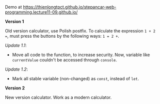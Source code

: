 Demo at https://thienlongtpct.github.io/stepancar-web-programming.lecture11-09.github.io/

**Version 1**

Old version calculator, use Polish postfix. To calculate the expression `1 + 2 =`, must press the buttons by the following ways: `1 = 2 +`.

*Update 1.1*:

- Move all code to the function, to increase security. Now, variable like `currentValue` couldn't be accessed through `console`.

*Update 1.2*:

- Mark all stable variable (non-changed) as `const`, instead of `let`.


**Version 2**

New version calculator. Work as a modern calculator.
